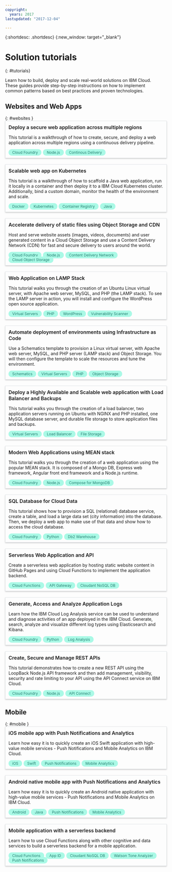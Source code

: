 ```yaml
---
copyright:
  years: 2017
lastupdated: "2017-12-04"

---
```


{:shortdesc: .shortdesc}
{:new_window: target="_blank"}

# Solution tutorials
{: #tutorials}

Learn how to build, deploy and scale real-world solutions on IBM Cloud. These guides provide step-by-step instructions on how to implement common patterns based on best practices and proven technologies.

<style>
    .solutionBox {
        margin: 0 10px 20px 0;
        padding: 10px;
        width: 100%;
        border: 1px #dfe3e6 solid;
        box-shadow: 0px 2px 4px 0px rgba(0,0,0,0.2);
    }
    .solutionBoxContainer {
    }
    .solutionBoxTitle {
      margin: 0rem;
      font-size: 16px;
      margin-bottom: 10px;
      font-weight: 600;
    }
    .tag-filter.category {
        background: #aaf9e6;
        color: #238070;
    }
    .tag-filter {
        padding: 3px 12px;
        font-size: 12px;
        margin-right: 1px;
        border-radius: 10px;
        white-space: nowrap;
    }
   .solutionBoxTitle a {
      text-decoration-line:none;
    }
</style>
<body>
  <h2>Websites and Web Apps</h2>
  {: #websites }
    <div class = "solutionBoxContainer">
      <div class = "solutionBox">
          <div class="solutionBoxTitle">
            <a href = "multi-region-webapp.html">Deploy a secure web application across multiple regions</a>
          </div>
          <p>This tutorial is a walkthrough of how to create, secure, and deploy a web application across multiple regions using a continuous delivery pipeline.</p>
          <span class="tag-filter category">Cloud Foundry</span>
          <span class="tag-filter category">Node.js</span>
          <span class="tag-filter category">Continous Delivery</span>
      </div>
      <div class = "solutionBox">
          <div class="solutionBoxTitle">
            <a href = "scalable-webapp-kubernetes.html">Scalable web app on Kubernetes</a>
          </div>
          <p>This tutorial is a walkthrough of how to scaffold a Java web application, run it locally in a container and then deploy it to a IBM Cloud Kubernetes cluster. Additionally, bind a custom domain, monitor the health of the environment and scale.</p>
          <span class="tag-filter category">Docker</span>
          <span class="tag-filter category">Kubernetes</span>
          <span class="tag-filter category">Container Registry</span>
          <span class="tag-filter category">Java</span>
      </div>
      <div class = "solutionBox">
          <div class="solutionBoxTitle">
            <a href = "static-files-cdn.html">Accelerate delivery of static files using Object Storage and CDN</a>
          </div>
          <p>Host and serve website assets (images, videos, documents) and user generated content in a Cloud Object Storage and use a Content Delivery Network (CDN) for fast and secure delivery to users around the world.</p>
          <span class="tag-filter category">Cloud Foundry</span>
          <span class="tag-filter category">Node.js</span>
          <span class="tag-filter category">Content Delivery Network</span>
          <span class="tag-filter category">Cloud Object Storage</span>
      </div>
      <div class = "solutionBox">
          <div class="solutionBoxTitle">
            <a href = "lamp-stack.html">Web Application on LAMP Stack</a>
          </div>
          <p>This tutorial walks you through the creation of an Ubuntu Linux virtual server, with Apache web server, MySQL, and PHP (the LAMP stack). To see the LAMP server in action, you will install and configure the WordPress open source application.</p>
          <span class="tag-filter category">Virtual Servers</span>
          <span class="tag-filter category">PHP</span>
          <span class="tag-filter category">WordPress</span>
          <span class="tag-filter category">Vulnerability Scanner</span>
      </div>
      <div class = "solutionBox">
          <div class="solutionBoxTitle">
            <a href = "infrastructure-as-code.html">Automate deployment of environments using Infrastructure as Code</a>
          </div>
          <p>Use a Schematics template to provision a Linux virtual server, with Apache web server, MySQL, and PHP server (LAMP stack) and Object Storage. You will then configure the template to scale the resources and tune the environment.</p>
          <span class="tag-filter category">Schematics</span>
          <span class="tag-filter category">Virtual Servers</span>
          <span class="tag-filter category">PHP</span>
          <span class="tag-filter category">Object Storage</span>
      </div>
      <div class = "solutionBox">
          <div class="solutionBoxTitle">
            <a href = "highly-available-and-scalable-web-application.html">Deploy a Highly Available and Scalable web application with Load Balancer and Backups</a>
          </div>
          <p>This tutorial walks you through the creation of a load balancer, two application servers running on Ubuntu with NGINX and PHP installed, one MySQL database server, and durable file storage to store application files and backups.</p>
          <span class="tag-filter category">Virtual Servers</span>
          <span class="tag-filter category">Load Balancer</span>
          <span class="tag-filter category">File Storage</span>
      </div>
      <div class = "solutionBox">
          <div class="solutionBoxTitle">
            <a href = "mean-stack.html">Modern Web Applications using MEAN stack</a>
          </div>
          <p>This tutorial walks you through the creation of a web application using the popular MEAN stack. It is composed of a Mongo DB, Express web framework, Angular front end framework and a Node.js runtime.</p>
          <span class="tag-filter category">Cloud Foundry</span>
          <span class="tag-filter category">Node.js</span>
          <span class="tag-filter category">Compose for MongoDB</span>
      </div>
      <div class = "solutionBox">
          <div class="solutionBoxTitle">
            <a href = "sql-database.html">SQL Database for Cloud Data</a>
          </div>
          <p>This tutorial shows how to provision a SQL (relational) database service, create a table, and load a large data set (city information) into the database. Then, we deploy a web app to make use of that data and show how to access the cloud database.</p>
          <span class="tag-filter category">Cloud Foundry</span>
          <span class="tag-filter category">Python</span>
          <span class="tag-filter category">Db2 Warehouse</span>
      </div>
      <div class = "solutionBox">
          <div class="solutionBoxTitle">
            <a href = "serverless-api-webapp.html">Serverless Web Application and API</a>
          </div>
          <p>Create a serverless web application by hosting static website content in GitHub Pages and using Cloud Functions to implement the application backend.</p>
          <span class="tag-filter category">Cloud Functions</span>
          <span class="tag-filter category">API Gateway</span>
          <span class="tag-filter category">Cloudant NoSQL DB</span>
      </div>
      <div class = "solutionBox">
          <div class="solutionBoxTitle">
            <a href = "application-log-analysis.html">Generate, Access and Analyze Application Logs</a>
          </div>
          <p>Learn how the IBM Cloud Log Analysis service can be used to understand and diagnose activities of an app deployed in the IBM Cloud. Generate, search, analyze and visualize different log types using Elasticsearch and Kibana.</p>
          <span class="tag-filter category">Cloud Foundry</span>
          <span class="tag-filter category">Python</span>
          <span class="tag-filter category">Log Analysis</span>
      </div>
      <div class = "solutionBox">
          <div class="solutionBoxTitle">
            <a href = "create-manage-secure-apis.html">Create, Secure and Manage REST APIs</a>
          </div>
          <p>This tutorial demonstrates how to create a new REST API using the LoopBack Node.js API framework and then add management, visibility, security and rate limiting to your API using the API Connect service on IBM Cloud.</p>
          <span class="tag-filter category">Cloud Foundry</span>
          <span class="tag-filter category">Node.js</span>
          <span class="tag-filter category">API Connect</span>
      </div>
    </div>
  <h2>Mobile</h2>
  {: #mobile }
    <div class = "solutionBoxContainer">
      <div class = "solutionBox">
          <div class="solutionBoxTitle">
            <a href = "ios-mobile-push-analytics.html">iOS mobile app with Push Notifications and Analytics</a>
          </div>
          <p>Learn how easy it is to quickly create an iOS Swift application with high-value mobile services - Push Notifications and Mobile Analytics on IBM Cloud.</p>
          <span class="tag-filter category">iOS</span>
          <span class="tag-filter category">Swift</span>
          <span class="tag-filter category">Push Notifications</span>
          <span class="tag-filter category">Mobile Analytics</span>
      </div>
      <div class = "solutionBox">
          <div class="solutionBoxTitle">
            <a href = "android-mobile-push-analytics.html">Android native mobile app with Push Notifications and Analytics</a>
          </div>
          <p>Learn how easy it is to quickly create an Android native application with high-value mobile services - Push Notifications and Mobile Analytics on IBM Cloud.</p>
          <span class="tag-filter category">Android</span>
          <span class="tag-filter category">Java</span>
          <span class="tag-filter category">Push Notifications</span>
          <span class="tag-filter category">Mobile Analytics</span>
      </div>
      <div class = "solutionBox">
          <div class="solutionBoxTitle">
            <a href = "serverless-mobile-backend.html">Mobile application with a serverless backend</a>
          </div>
          <p>Learn how to use Cloud Functions along with other cognitive and data services to build a serverless backend for a mobile application.</p>
          <span class="tag-filter category">Cloud Functions</span>
          <span class="tag-filter category">App ID</span>
          <span class="tag-filter category">Cloudant NoSQL DB</span>
          <span class="tag-filter category">Watson Tone Analyzer</span>
          <span class="tag-filter category">Push Notifications</span>
      </div>
    </div>
</body>

